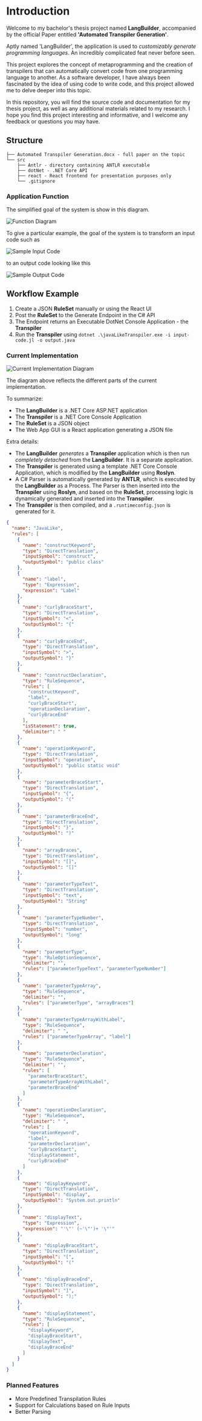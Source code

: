 # Introduction

Welcome to my bachelor's thesis project named **LangBuilder**, accompanied by the official Paper entitled **'Automated Transpiler Generation'**.

Aptly named 'LangBuilder', the application is used to *customizably generate programming languages*. An incredibly complicated feat never before seen.

This project explores the concept of metaprogramming and the creation of transpilers that can automatically convert code from one programming language to another. As a software developer, I have always been fascinated by the idea of using code to write code, and this project allowed me to delve deeper into this topic. 

In this repository, you will find the source code and documentation for my thesis project, as well as any additional materials related to my research. I hope you find this project interesting and informative, and I welcome any feedback or questions you may have.

## Structure

```
├── Automated Transpiler Generation.docx - full paper on the topic
└── src
    ├── Antlr - directory containing ANTLR executable
    ├── dotNet - .NET Core API
    ├── react - React frontend for presentation purposes only
    └── .gitignore
```

### Application Function

The simplified goal of the system is show in this diagram.

![Function Diagram](assets/generic-function-diagram.png)

To give a particular example, the goal of the system is to transform an input code such as

![Sample Input Code](assets/sample-code-input.png)

to an output code looking like this

![Sample Output Code](assets/sample-code-output.png)

## Workflow Example

1. Create a JSON **RuleSet** manually or using the React UI
2. Post the **RuleSet** to the Generate Endpoint in the C# API
3. The Endpoint returns an Executable DotNet Console Application - the **Transpiler**
4. Run the **Transpiler** using `dotnet .\javaLikeTranspiler.exe -i input-code.jl -o output.java`

### Current Implementation

![Current Implementation Diagram](assets/implementation-details-diagram.png)

The diagram above reflects the different parts of the current implementation.

To summarize:
- The **LangBuilder** is a .NET Core ASP.NET application
- The **Transpiler** is a .NET Core Console Application
- The **RuleSet** is a JSON object
- The Web App GUI is a React application generating a JSON file

Extra details:
- The **LangBuilder** *generates* a **Transpiler** application which is then run *completely detached* from the **LangBuilder**. It is a separate application.
- The **Transpiler** is generated using a template .NET Core Console Application, which is modified by the **LangBuilder** using **Roslyn**. 
- A C# Parser is automatically generated by **ANTLR**, which is executed by the **LangBuilder** as a Process. The Parser is then inserted into the **Transpiler** using **Roslyn**, and based on the **RuleSet**, processing logic is dynamically generated and inserted into the **Transpiler**.
- The **Transpiler** is then compiled, and a `.runtimeconfig.json` is generated for it.


```json
{
  "name": "JavaLike",
  "rules": [
    {
      "name": "constructKeyword",
      "type": "DirectTranslation",
      "inputSymbol": "construct",
      "outputSymbol": "public class"
    },
    {
      "name": "label",
      "type": "Expression",
      "expression": "Label"
    },
    {
      "name": "curlyBraceStart",
      "type": "DirectTranslation",
      "inputSymbol": "<",
      "outputSymbol": "{"
    },
    {
      "name": "curlyBraceEnd",
      "type": "DirectTranslation",
      "inputSymbol": ">",
      "outputSymbol": "}"
    },
    {
      "name": "constructDeclaration",
      "type": "RuleSequence",
      "rules": [
        "constructKeyword",
        "label",
        "curlyBraceStart",
        "operationDeclaration",
        "curlyBraceEnd"
      ],
      "isStatement": true,
      "delimiter": " "
    },
    {
      "name": "operationKeyword",
      "type": "DirectTranslation",
      "inputSymbol": "operation",
      "outputSymbol": "public static void"
    },
    {
      "name": "parameterBraceStart",
      "type": "DirectTranslation",
      "inputSymbol": "{",
      "outputSymbol": "("
    },
    {
      "name": "parameterBraceEnd",
      "type": "DirectTranslation",
      "inputSymbol": "}",
      "outputSymbol": ")"
    },
    {
      "name": "arrayBraces",
      "type": "DirectTranslation",
      "inputSymbol": "[]",
      "outputSymbol": "[]"
    },
    {
      "name": "parameterTypeText",
      "type": "DirectTranslation",
      "inputSymbol": "text",
      "outputSymbol": "String"
    },
    {
      "name": "parameterTypeNumber",
      "type": "DirectTranslation",
      "inputSymbol": "number",
      "outputSymbol": "long"
    },
    {
      "name": "parameterType",
      "type": "RuleOptionSequence",
      "delimiter": "",
      "rules": ["parameterTypeText", "parameterTypeNumber"]
    },
    {
      "name": "parameterTypeArray",
      "type": "RuleSequence",
      "delimiter": "",
      "rules": ["parameterType", "arrayBraces"]
    },
    {
      "name": "parameterTypeArrayWithLabel",
      "type": "RuleSequence",
      "delimiter": " ",
      "rules": ["parameterTypeArray", "label"]
    },
    {
      "name": "parameterDeclaration",
      "type": "RuleSequence",
      "delimiter": "",
      "rules": [
        "parameterBraceStart",
        "parameterTypeArrayWithLabel",
        "parameterBraceEnd"
      ]
    },
    {
      "name": "operationDeclaration",
      "type": "RuleSequence",
      "delimiter": " ",
      "rules": [
        "operationKeyword",
        "label",
        "parameterDeclaration",
        "curlyBraceStart",
        "displayStatement",
        "curlyBraceEnd"
      ]
    },
    {
      "name": "displayKeyword",
      "type": "DirectTranslation",
      "inputSymbol": "display",
      "outputSymbol": "System.out.println"
    },
    {
      "name": "displayText",
      "type": "Expression",
      "expression": "'\"' (~'\"')+ '\"'"
    },
    {
      "name": "displayBraceStart",
      "type": "DirectTranslation",
      "inputSymbol": "[",
      "outputSymbol": "("
    },
    {
      "name": "displayBraceEnd",
      "type": "DirectTranslation",
      "inputSymbol": "]",
      "outputSymbol": ");"
    },
    {
      "name": "displayStatement",
      "type": "RuleSequence",
      "rules": [
        "displayKeyword",
        "displayBraceStart",
        "displayText",
        "displayBraceEnd"
      ]
    }
  ]
}
```

### Planned Features

- More Predefined Transpilation Rules
- Support for Calculations based on Rule Inputs
- Better Parsing

